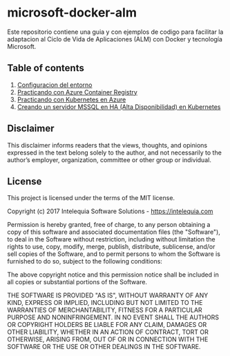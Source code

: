 # microsoft-docker-alm
Este repositorio contiene una guia y con ejemplos de codigo para facilitar la adaptacion al Ciclo de Vida de Aplicaciones (ALM) con Docker y tecnología Microsoft.

## Table of contents
1. [Configuracion del entorno](1.%20Setup%20Environment.md)
2. [Practicando con Azure Container Registry](2.%20Run%20on%20Azure%20Container%20Registry.md)
3. [Practicando con Kubernetes en Azure](3.%20Run%20on%20Kubernetes%20Cluster.md)
4. [Creando un servidor MSSQL en HA (Alta Disponibilidad) en Kubernetes](4.%20Create%20HA_MSSQL.md)

## Disclaimer 
This disclaimer informs readers that the views, thoughts, and opinions expressed in the text belong solely to the author, and not necessarily to the author’s employer, organization, committee or other group or individual.

## License
This project is licensed under the terms of the MIT license.

Copyright (c) 2017 Intelequia Software Solutions - https://intelequia.com

Permission is hereby granted, free of charge, to any person obtaining a copy of this software and associated documentation files (the "Software"), to deal in the Software without restriction, including without limitation the rights to use, copy, modify, merge, publish, distribute, sublicense, and/or sell copies of the Software, and to permit persons to whom the Software is furnished to do so, subject to the following conditions:

The above copyright notice and this permission notice shall be included in all copies or substantial portions of the Software.

THE SOFTWARE IS PROVIDED "AS IS", WITHOUT WARRANTY OF ANY KIND, EXPRESS OR IMPLIED, INCLUDING BUT NOT LIMITED TO THE WARRANTIES OF MERCHANTABILITY, FITNESS FOR A PARTICULAR PURPOSE AND NONINFRINGEMENT. IN NO EVENT SHALL THE AUTHORS OR COPYRIGHT HOLDERS BE LIABLE FOR ANY CLAIM, DAMAGES OR OTHER LIABILITY, WHETHER IN AN ACTION OF CONTRACT, TORT OR OTHERWISE, ARISING FROM, OUT OF OR IN CONNECTION WITH THE SOFTWARE OR THE USE OR OTHER DEALINGS IN THE SOFTWARE.
